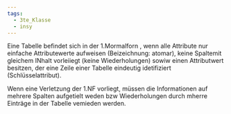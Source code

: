 ```yaml
---
tags:
  - 3te_Klasse
  - insy
---
```

Eine Tabelle befindet sich in der 1.Mormalforn , wenn alle Attribute nur einfache Attributewerte aufweisen (Beizeichnung: atomar), keine Spaltemit gleichem INhalt vorleiiegt (keine Wiederholungen) sowiw einen Attributwert besitzen, der eine Zeile einer Tabelle eindeutig idetifiziert (Schlüsselattribut).

Wenn eine Verletzung der 1.NF vorliegt, müssen die Informationen auf mehrere Spalten aufgetielt weden bzw Wiederholungen durch mherre Einträge in der Tabelle vemieden werden.